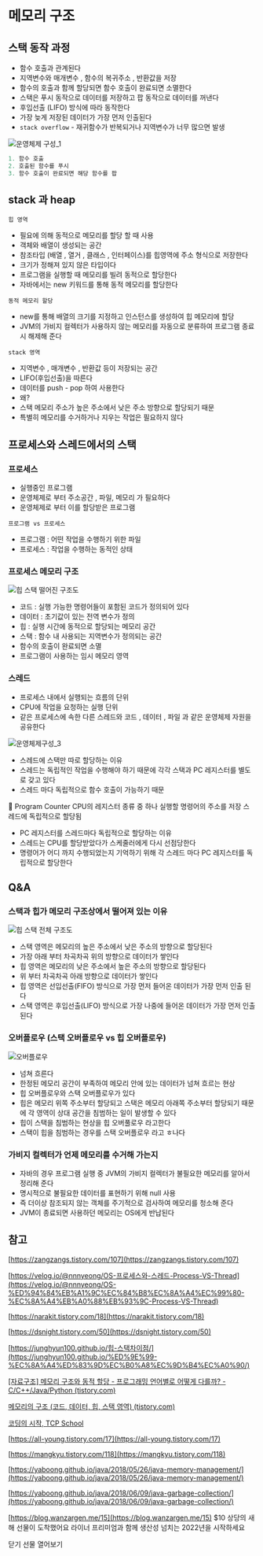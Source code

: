 # 메모리 구조

## 스택 동작 과정

- 함수 호출과 관계된다
- 지역변수와 매개변수 , 함수의 복귀주소 , 반환값을 저장
- 함수의 호출과 함께 할당되면 함수 호출이 완료되면 소멸한다
- 스택은 푸시 동작으로 데이터를 저장하고 팝 동작으로 데이터를 꺼낸다
- 후입선출 (LIFO) 방식에 따라 동작한다
- 가장 늦게 저장된 데이터가 가장 먼저 인출된다
- `stack overflow` - 재귀함수가 반복되거나 지역변수가 너무 많으면 발생

![운영체제 구성_1](https://user-images.githubusercontent.com/42866800/159283086-3c1635f3-91f9-4128-9b96-5bcaf4102025.png)

```java
1. 함수 호출
2. 호출된 함수를 푸시
3. 함수 호출이 완료되면 해당 함수를 팝
```

## stack 과 heap

`힙 영역`

- 필요에 의해 동적으로 메모리를 할당 할 때 사용
- 객체와 배열이 생성되는 공간
- 참조타입 (배열 , 열거 , 클래스 , 인터페이스)를 힙영역에 주소 형식으로 저장한다
- 크기가 정해져 있지 않은 타입이다
- 프로그램을 실행할 때 메모리를 빌려 동적으로 할당한다
- 자바에서는 new 키워드를 통해 동적 메모리를 할당한다

`동적 메모리 할당`

- new를 통해 배열의 크기를 지정하고 인스턴스를 생성하여 힙 메모리에 할당
- JVM의 가비지 컬렉터가 사용하지 않는 메모리를 자동으로 분류하여 프로그램 종료시 해제해 준다

`stack 영역`

- 지역변수 , 매개변수 , 반환값 등이 저장되는 공간
- LIFO(후입선출)을 따른다
- 데이터를 push - pop 하여 사용한다
- 왜?
- 스택 메모리 주소가 높은 주소에서 낮은 주소 방향으로 할당되기 때문
- 특별히 메모리를 수거하거나 지우는 작업은 필요하지 않다

## 프로세스와 스레드에서의 스택

### 프로세스

- 실행중인 프로그램
- 운영체제로 부터 주소공간 , 파일, 메모리 가 필요하다
- 운영체제로 부터 이를 할당받은 프로그램

`프로그램 vs 프로세스`

- 프로그램 :  어떤 작업을 수행하기 위한 파일
- 프로세스 : 작업을 수행하는 동적인 상태

### 프로세스 메모리 구조

![힙 스택 떨어진 구조도](https://user-images.githubusercontent.com/42866800/159283158-33eaa1d9-a2a5-4c2c-8c24-328af5794a92.png)

- 코드 : 실행 가능한 명령어들이 포함된 코드가 정의되어 있다
- 데이터 : 초기값이 있는 전역 변수가 정의
- 힙 : 실행 시간에 동적으로 할당되는 메모리 공간
- 스택 : 함수 내 사용되는 지역변수가 정의되는 공간
- 함수의 호출이 완료되면 소멸
- 프로그램이 사용하는 임시 메모리 영역

### 스레드

- 프로세스 내에서 실행되는 흐름의 단위
- CPU에 작업을 요청하는 실행 단위
- 같은 프로세스에 속한 다른 스레드와 코드 , 데이터 , 파일 과 같은 운영체제 자원을 공유한다

![운영체제구성_3](https://user-images.githubusercontent.com/42866800/159283250-01087ad9-b4d5-4e79-8ab2-c2b54ef80d8b.png)
- 스레드에 스택만 따로 할당하는 이유
- 스레드는 독립적인 작업을 수행해야 하기 때문에 각각 스택과 PC 레지스터를 별도로 갖고 있다
- 스레드 마다 독립적으로 함수 호출이 가능하기 때문

<aside>
📌 Program Counter
CPU의 레지스터 종류 중 하나
실행할 명령어의 주소를 저장
스레드에 독립적으로 할당됨

</aside>

- PC 레지스터를 스레드마다 독립적으로 할당하는 이유
- 스레드는 CPU를 할당받았다가 스케줄러에게 다시 선점당한다
- 명령어가 어디 까지 수행되었는지 기억하기 위해 각 스레드 마다 PC 레지스터를 독립적으로 할당한다

## **Q&A**

### **스택과 힙가 메모리 구조상에서 떨어져 있는 이유**

![힙 스택 전체 구조도](https://user-images.githubusercontent.com/42866800/159283312-de34a5e9-cb78-4a6e-8765-2892fbf840d1.png)

- 스택 영역은 메모리의 높은 주소에서 낮은 주소의 방향으로 할당된다
- 가장 아래 부터 차곡차곡 위의 방향으로 데이터가 쌓인다
- 힙 영역은 메모리의 낮은 주소에서 높은 주소의 방향으로 할당된다
- 위 부터 차곡차곡 아래 방향으로 데이터가 쌓인다
- 힙 영역은 선입선출(FIFO) 방식으로 가장 먼저 들어온 데이터가 가장 먼저 인출 된다
- 스택 영역은 후입선출(LIFO) 방식으로 가장 나중에 들어온 데이터가 가장 먼저 인출 된다

### 오버플로우 (**스택 오버플로우 vs 힙 오버플로우)**

![오버플로우](https://user-images.githubusercontent.com/42866800/159283366-1b048e07-e5ca-4dde-b8a7-6981e5bcb1d6.png)

- 넘쳐 흐른다
- 한정된 메모리 공간이 부족하여 메모리 안에 있는 데이터가 넘쳐 흐르는 현상
- 힙 오버플로우와 스택 오버플로우가 있다
- 힙은 메모리 위쪽 주소부터 할당되고 스택은 메모리 아래쪽 주소부터 할당되기 때문에 각 영역이 상대 공간을 침범하는 일이 발생할 수 있다
- 힙이 스택을 침범하는 현상을 힙 오버풀로우 라고한다
- 스택이 힙을 침범하는 경우를 스택 오버플로우 라고 ㅎ나다

### 가비지 컬렉터가 언제 메모리를 수거해 가는지

- 자바의 경우 프로그램 실행 중 JVM의 가비지 컬렉터가 불필요한 메모리를 알아서 정리해 준다
- 명시적으로 불필요한 데이터를 표현하기 위해 null 사용
- 즉 더이상 참조되지 않는 객체를 주기적으로 검사하여 메모리를 청소해 준다
- JVM이 종료되면 사용하던 메모리는 OS에게 반납된다

## **참고**

[https://zangzangs.tistory.com/107](https://zangzangs.tistory.com/107)

[https://velog.io/@nnnyeong/OS-프로세스와-스레드-Process-VS-Thread](https://velog.io/@nnnyeong/OS-%ED%94%84%EB%A1%9C%EC%84%B8%EC%8A%A4%EC%99%80-%EC%8A%A4%EB%A0%88%EB%93%9C-Process-VS-Thread)

[https://narakit.tistory.com/18](https://narakit.tistory.com/18)

[https://dsnight.tistory.com/50](https://dsnight.tistory.com/50)

[https://junghyun100.github.io/힙-스택차이점/](https://junghyun100.github.io/%ED%9E%99-%EC%8A%A4%ED%83%9D%EC%B0%A8%EC%9D%B4%EC%A0%90/)

[[자료구조] 메모리 구조와 동적 할당 - 프로그래밍 언어별로 어떻게 다를까? - C/C++/Java/Python (tistory.com)](https://meoru-tech.tistory.com/25)

[메모리의 구조 (코드, 데이터, 힙, 스택 영역) (tistory.com)](https://all-young.tistory.com/17)

[코딩의 시작, TCP School](http://www.tcpschool.com/c/c_memory_structure)

[https://all-young.tistory.com/17](https://all-young.tistory.com/17)

[https://mangkyu.tistory.com/118](https://mangkyu.tistory.com/118)

[https://yaboong.github.io/java/2018/05/26/java-memory-management/](https://yaboong.github.io/java/2018/05/26/java-memory-management/)

[https://yaboong.github.io/java/2018/06/09/java-garbage-collection/](https://yaboong.github.io/java/2018/06/09/java-garbage-collection/)

[https://blog.wanzargen.me/15](https://blog.wanzargen.me/15)
$10 상당의 새해 선물이 도착했어요
라이너 프리미엄과 함께
생산성 넘치는 2022년을 시작하세요

닫기
선물 열어보기
